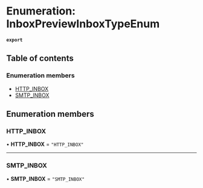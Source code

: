 # Enumeration: InboxPreviewInboxTypeEnum

**`export`**

## Table of contents

### Enumeration members

- [HTTP\_INBOX](InboxPreviewInboxTypeEnum.md#http-inbox)
- [SMTP\_INBOX](InboxPreviewInboxTypeEnum.md#smtp-inbox)

## Enumeration members

### HTTP\_INBOX

• **HTTP\_INBOX** = `"HTTP_INBOX"`

___

### SMTP\_INBOX

• **SMTP\_INBOX** = `"SMTP_INBOX"`
